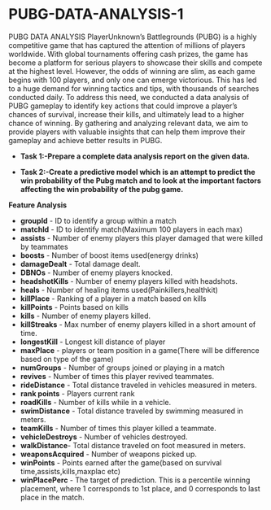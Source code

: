 # PUBG-DATA-ANALYSIS-1
PUBG DATA ANALYSIS
PlayerUnknown’s Battlegrounds (PUBG) is a highly competitive game that has captured the attention of millions of players worldwide. With global tournaments offering cash prizes, the game has become a platform for serious players to showcase their skills and compete at the highest level. However, the odds of winning are slim, as each game begins with 100 players, and only one can emerge victorious. This has led to a huge demand for winning tactics and tips, with thousands of searches conducted daily. To address this need, we conducted a data analysis of PUBG gameplay to identify key actions that could improve a player’s chances of survival, increase their kills, and ultimately lead to a higher chance of winning. By gathering and analyzing relevant data, we aim to provide players with valuable insights that can help them improve their gameplay and achieve better results in PUBG.

* **Task 1:-Prepare a complete data analysis report on the given data.**

* **Task 2:-Create a predictive model which is an attempt to predict the win probability
of the Pubg match and to look at the important factors affecting the win probability of
the pubg game.**


**Feature Analysis**


* **groupId** - ID to identify a group within a match
* **matchId** - ID to identify match(Maximum 100 players in each max)
* **assists** - Number of enemy players this player damaged that were killed by teammates
* **boosts** - Number of boost items used(energy drinks)
* **damageDealt** - Total damage dealt.
* **DBNOs** - Number of enemy players knocked.
* **headshotKills** - Number of enemy players killed with headshots.
* **heals** - Number of healing items used(Painkillers,healthkit)
* **killPlace** - Ranking of a player in a match based on kills
* **killPoints** - Points based on kills
* **kills** - Number of enemy players killed.
* **killStreaks** - Max number of enemy players killed in a short amount of time.
* **longestKill** - Longest kill distance of player
* **maxPlace** - players or team position in a game(There will be difference based on type of the game)
* **numGroups** - Number of groups joined or playing in a match
* **revives** - Number of times this player revived teammates.
* **rideDistance** - Total distance traveled in vehicles measured in meters.
* **rank points** - Players current rank
* **roadKills** - Number of kills while in a vehicle.
* **swimDistance** - Total distance traveled by swimming measured in meters.
* **teamKills** - Number of times this player killed a teammate.
* **vehicleDestroys** - Number of vehicles destroyed.
* **walkDistance**- Total distance traveled on foot measured in meters.
* **weaponsAcquired** - Number of weapons picked up.
* **winPoints** - Points earned after the game(based on survival time,assists,kills,maxplac etc)
* **winPlacePerc** - The target of prediction. This is a percentile winning placement, where 1 corresponds to 1st place, and 0 corresponds to last place in the match.

